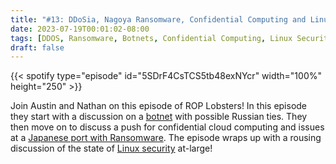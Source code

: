 ```yaml
---
title: "#13: DDoSia, Nagoya Ransomware, Confidential Computing and Linux Security"
date: 2023-07-19T00:01:02-08:00
tags: [DDOS, Ransomware, Botnets, Confidential Computing, Linux Security]
draft: false
---
```


{{< spotify type="episode" id="5SDrF4CsTCS5tb48exNYcr" width="100%" height="250" >}}

Join Austin and Nathan on this episode of ROP Lobsters! In this episode they start with a discussion on a [botnet](https://thehackernews.com/2023/07/ddosia-attack-tool-evolves-with.html) with possible Russian ties. They then move on to discuss a push for confidential cloud computing and issues at a [Japanese port with Ransomware](https://www.securityweek.com/japans-nagoya-port-suspends-cargo-operations-following-ransomware-attack/). The episode wraps up with a rousing discussion of the state of [Linux security](https://techmonitor.ai/technology/cybersecurity/has-linux-lost-its-security-edge) at-large!
